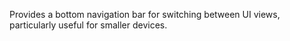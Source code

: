 Provides a bottom navigation bar for switching between UI views, particularly useful for smaller devices.